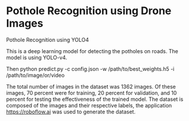 # Pothole Recognition using Drone Images 

Pothole Recognition using YOLO4 


This is a deep learning model for detecting the potholes on roads. The model is using YOLO-v4.

Then python predict.py -c config.json -w /path/to/best_weights.h5 -i /path/to/image/or/video

The total number of images in the dataset was 1362 images. Of these images, 70 percent were for training, 20 percent for validation, and 10 percent for testing the effectiveness of the trained model. The dataset is composed of the images and their respective labels, the application https://roboflow.ai was used to generate the dataset.

